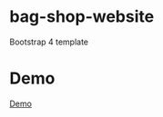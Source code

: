 # bag-shop-website

Bootstrap 4 template

# Demo

[Demo](https://kam773.github.io/bags-world/dist/index.html)
